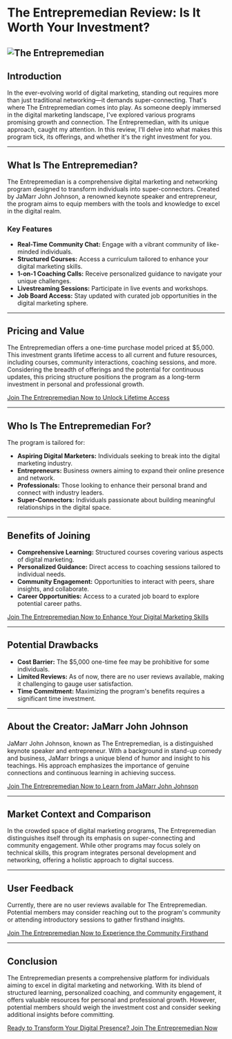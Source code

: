 # The Entrepremedian Review: Is It Worth Your Investment?
![The Entrepremedian](https://github.com/user-attachments/assets/42dfb2e9-0a05-4bb4-a395-83f46fab52fe)
---

## Introduction

In the ever-evolving world of digital marketing, standing out requires more than just traditional networking—it demands super-connecting. That's where The Entrepremedian comes into play. As someone deeply immersed in the digital marketing landscape, I've explored various programs promising growth and connection. The Entrepremedian, with its unique approach, caught my attention. In this review, I'll delve into what makes this program tick, its offerings, and whether it's the right investment for you.

---

## What Is The Entrepremedian?

The Entrepremedian is a comprehensive digital marketing and networking program designed to transform individuals into super-connectors. Created by JaMarr John Johnson, a renowned keynote speaker and entrepreneur, the program aims to equip members with the tools and knowledge to excel in the digital realm.

### Key Features

* **Real-Time Community Chat:** Engage with a vibrant community of like-minded individuals.
* **Structured Courses:** Access a curriculum tailored to enhance your digital marketing skills.
* **1-on-1 Coaching Calls:** Receive personalized guidance to navigate your unique challenges.
* **Livestreaming Sessions:** Participate in live events and workshops.
* **Job Board Access:** Stay updated with curated job opportunities in the digital marketing sphere.

---

## Pricing and Value

The Entrepremedian offers a one-time purchase model priced at \$5,000. This investment grants lifetime access to all current and future resources, including courses, community interactions, coaching sessions, and more. Considering the breadth of offerings and the potential for continuous updates, this pricing structure positions the program as a long-term investment in personal and professional growth.

[Join The Entrepremedian Now to Unlock Lifetime Access](https://kelexbawz.com/the-entrepremedian)

---

## Who Is The Entrepremedian For?

The program is tailored for:

* **Aspiring Digital Marketers:** Individuals seeking to break into the digital marketing industry.
* **Entrepreneurs:** Business owners aiming to expand their online presence and network.
* **Professionals:** Those looking to enhance their personal brand and connect with industry leaders.
* **Super-Connectors:** Individuals passionate about building meaningful relationships in the digital space.

---

## Benefits of Joining

* **Comprehensive Learning:** Structured courses covering various aspects of digital marketing.
* **Personalized Guidance:** Direct access to coaching sessions tailored to individual needs.
* **Community Engagement:** Opportunities to interact with peers, share insights, and collaborate.
* **Career Opportunities:** Access to a curated job board to explore potential career paths.

[Join The Entrepremedian Now to Enhance Your Digital Marketing Skills](https://kelexbawz.com/the-entrepremedian)

---

## Potential Drawbacks

* **Cost Barrier:** The \$5,000 one-time fee may be prohibitive for some individuals.
* **Limited Reviews:** As of now, there are no user reviews available, making it challenging to gauge user satisfaction.
* **Time Commitment:** Maximizing the program's benefits requires a significant time investment.

---

## About the Creator: JaMarr John Johnson

JaMarr John Johnson, known as The Entrepremedian, is a distinguished keynote speaker and entrepreneur. With a background in stand-up comedy and business, JaMarr brings a unique blend of humor and insight to his teachings. His approach emphasizes the importance of genuine connections and continuous learning in achieving success.

[Join The Entrepremedian Now to Learn from JaMarr John Johnson](https://kelexbawz.com/the-entrepremedian)

---

## Market Context and Comparison

In the crowded space of digital marketing programs, The Entrepremedian distinguishes itself through its emphasis on super-connecting and community engagement. While other programs may focus solely on technical skills, this program integrates personal development and networking, offering a holistic approach to digital success.

---

## User Feedback

Currently, there are no user reviews available for The Entrepremedian. Potential members may consider reaching out to the program's community or attending introductory sessions to gather firsthand insights.

[Join The Entrepremedian Now to Experience the Community Firsthand](https://kelexbawz.com/the-entrepremedian)

---

## Conclusion

The Entrepremedian presents a comprehensive platform for individuals aiming to excel in digital marketing and networking. With its blend of structured learning, personalized coaching, and community engagement, it offers valuable resources for personal and professional growth. However, potential members should weigh the investment cost and consider seeking additional insights before committing.

[Ready to Transform Your Digital Presence? Join The Entrepremedian Now](https://kelexbawz.com/the-entrepremedian)
